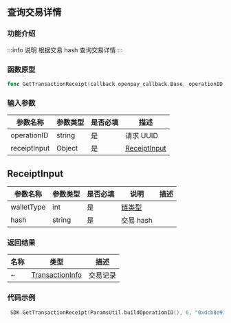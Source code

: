 ## 查询交易详情

### 功能介绍

:::info 说明
根据交易 hash 查询交易详情
:::

### 函数原型

```go showLineNumbers
func GetTransactionReceipt(callback openpay_callback.Base, operationID string, receiptInput string)
```

### 输入参数

| 参数名称     | 参数类型 | 是否必填 | 描述             |
| ------------ | -------- | -------- | ---------------- |
| operationID  | string   | 是       | 请求 UUID        |
| receiptInput | Object   | 是       | [ReceiptInput]() |

## ReceiptInput

| 参数名称   | 参数类型 | 是否必填 | 说明                                | 描述 |
| ---------- | -------- | -------- | ----------------------------------- | ---- |
| walletType | int      | 是       | [链类型](/common/enum.md#chiantype) |
| hash       | string   | 是       | 交易 hash                           |


### 返回结果

| 名称 | 类型                                                 | 描述     |
| ---- | ---------------------------------------------------- | -------- |
| ~    | [TransactionInfo](/common/entity.md#transactioninfo) | 交易记录 |

### 代码示例

```go showLineNumbers
 SDK.GetTransactionReceipt(ParamsUtil.buildOperationID(), 6, "0xdcb8e9303ecf152addbb11a789bb5d742bb8f586156cfccd55a7f956c667071c")
```
